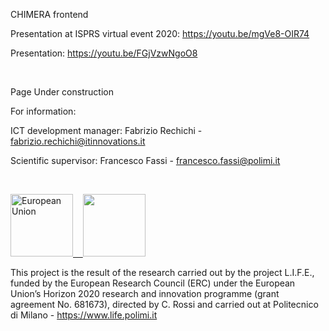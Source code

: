 CHIMERA frontend

Presentation at ISPRS virtual event 2020: https://youtu.be/mgVe8-OIR74

Presentation: https://youtu.be/FGjVzwNgoO8

<br>

Page Under construction

For information:

ICT development manager: Fabrizio Rechichi - fabrizio.rechichi@itinnovations.it

Scientific supervisor: Francesco Fassi - francesco.fassi@polimi.it

<br>

<a href="https://erc.europa.eu" target="_blank"><img src="https://www.life.polimi.it/wp-content/uploads/2017/04/flag_yellow_low.jpg" alt="European Union" title="" height="100">&nbsp;&nbsp;&nbsp;&nbsp;<img src="https://www.life.polimi.it/wp-content/uploads/2017/04/LOGO-ERC.jpg" height="100"></a>

This project is the result of the research carried out by the project L.I.F.E., funded by the European Research Council (ERC) under the European Union’s Horizon 2020 research and innovation programme (grant agreement No. 681673), directed by C. Rossi and carried out at Politecnico di Milano - https://www.life.polimi.it

